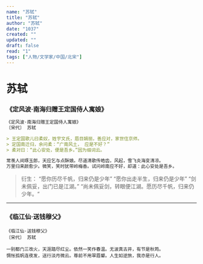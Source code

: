 ```yaml
---
name: "苏轼"
title: "苏轼"
author: "苏轼"
date: "1037"
created: ""
updated: ""
draft: false
read: "1"
tags: ["人物/文学家/中国/北宋"]
---
```


# 苏轼

### 《定风波·南海归赠王定国侍人寓娘》

```markdown
《定风波·南海归赠王定国侍人寓娘》
〔宋代〕 苏轼

> 王定国歌儿曰柔奴，姓宇文氏，眉目娟丽，善应对，家世住京师。
> 定国南迁归，余问柔：“广南风土， 应是不好？”
> 柔对曰：“此心安处，便是吾乡。”因为缀词云。

常羡人间琢玉郎，天应乞与点酥娘。尽道清歌传皓齿，风起，雪飞炎海变清凉。
万里归来颜愈少。微笑，笑时犹带岭梅香。试问岭南应不好，却道：此心安处是吾乡。
```

> 衍生：
> “愿你历尽千帆，归来仍是少年”
> “愿你出走半生，归来仍是少年”
> “剑未佩妥，出门已是江湖。”
> “尚未佩妥剑，转眼便江湖。愿历尽千帆，归来仍少年。“

---

### 《临江仙·送钱穆父》

```
《临江仙·送钱穆父》
〔宋代〕 苏轼

一别都门三改火，天涯踏尽红尘。依然一笑作春温。无波真古井，有节是秋筠。
惆怅孤帆连夜发，送行淡月微云。尊前不用翠眉颦。人生如逆旅，我亦是行人。
```
